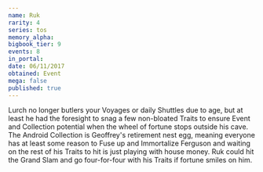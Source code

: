 ```yaml
---
name: Ruk
rarity: 4
series: tos
memory_alpha:
bigbook_tier: 9
events: 8
in_portal:
date: 06/11/2017
obtained: Event
mega: false
published: true
---
```


Lurch no longer butlers your Voyages or daily Shuttles due to age, but at least he had the foresight to snag a few non-bloated Traits to ensure Event and Collection potential when the wheel of fortune stops outside his cave. The Android Collection is Geoffrey's retirement nest egg, meaning everyone has at least some reason to Fuse up and Immortalize Ferguson and waiting on the rest of his Traits to hit is just playing with house money. Ruk could hit the Grand Slam and go four-for-four with his Traits if fortune smiles on him.
